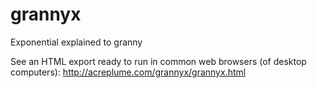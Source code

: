 # grannyx
Exponential explained to granny

See an HTML export ready to run in common web browsers (of desktop computers):
http://acreplume.com/grannyx/grannyx.html
